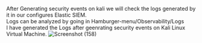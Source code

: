 After Generating security events on kali we will check the logs generated by it in our configures Elastic SIEM.
<br>
Logs can be analyzed by going in Hamburger-menu/Observability/Logs
<br>
I have generated the Logs after geenrating security events on Kali Linux Virtual Machine.
![Screenshot (158)](https://github.com/ishaa-09/SIEM-/assets/123836464/af3e50dd-9e1a-40dc-8098-34ebe786e2d5)


